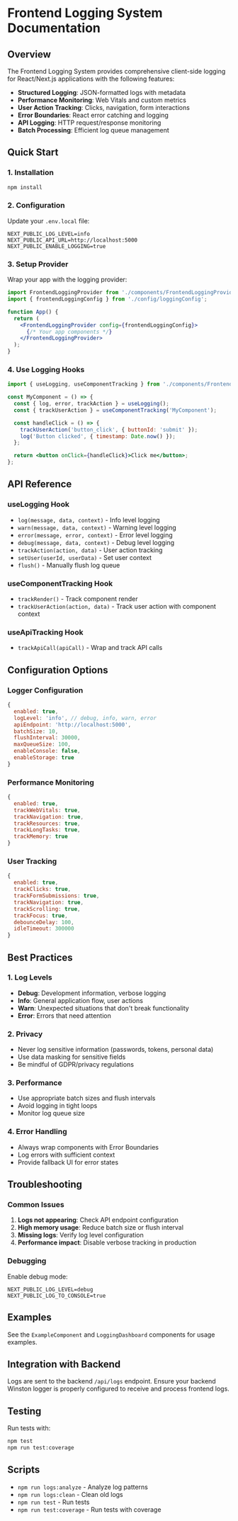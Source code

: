 # Frontend Logging System Documentation

## Overview

The Frontend Logging System provides comprehensive client-side logging for React/Next.js applications with the following features:

- **Structured Logging**: JSON-formatted logs with metadata
- **Performance Monitoring**: Web Vitals and custom metrics
- **User Action Tracking**: Clicks, navigation, form interactions
- **Error Boundaries**: React error catching and logging
- **API Logging**: HTTP request/response monitoring
- **Batch Processing**: Efficient log queue management

## Quick Start

### 1. Installation

```bash
npm install
```

### 2. Configuration

Update your `.env.local` file:

```env
NEXT_PUBLIC_LOG_LEVEL=info
NEXT_PUBLIC_API_URL=http://localhost:5000
NEXT_PUBLIC_ENABLE_LOGGING=true
```

### 3. Setup Provider

Wrap your app with the logging provider:

```jsx
import FrontendLoggingProvider from './components/FrontendLoggingProvider';
import { frontendLoggingConfig } from './config/loggingConfig';

function App() {
  return (
    <FrontendLoggingProvider config={frontendLoggingConfig}>
      {/* Your app components */}
    </FrontendLoggingProvider>
  );
}
```

### 4. Use Logging Hooks

```jsx
import { useLogging, useComponentTracking } from './components/FrontendLoggingProvider';

const MyComponent = () => {
  const { log, error, trackAction } = useLogging();
  const { trackUserAction } = useComponentTracking('MyComponent');

  const handleClick = () => {
    trackUserAction('button_click', { buttonId: 'submit' });
    log('Button clicked', { timestamp: Date.now() });
  };

  return <button onClick={handleClick}>Click me</button>;
};
```

## API Reference

### useLogging Hook

- `log(message, data, context)` - Info level logging
- `warn(message, data, context)` - Warning level logging
- `error(message, error, context)` - Error level logging
- `debug(message, data, context)` - Debug level logging
- `trackAction(action, data)` - User action tracking
- `setUser(userId, userData)` - Set user context
- `flush()` - Manually flush log queue

### useComponentTracking Hook

- `trackRender()` - Track component render
- `trackUserAction(action, data)` - Track user action with component context

### useApiTracking Hook

- `trackApiCall(apiCall)` - Wrap and track API calls

## Configuration Options

### Logger Configuration

```javascript
{
  enabled: true,
  logLevel: 'info', // debug, info, warn, error
  apiEndpoint: 'http://localhost:5000',
  batchSize: 10,
  flushInterval: 30000,
  maxQueueSize: 100,
  enableConsole: false,
  enableStorage: true
}
```

### Performance Monitoring

```javascript
{
  enabled: true,
  trackWebVitals: true,
  trackNavigation: true,
  trackResources: true,
  trackLongTasks: true,
  trackMemory: true
}
```

### User Tracking

```javascript
{
  enabled: true,
  trackClicks: true,
  trackFormSubmissions: true,
  trackNavigation: true,
  trackScrolling: true,
  trackFocus: true,
  debounceDelay: 100,
  idleTimeout: 300000
}
```

## Best Practices

### 1. Log Levels

- **Debug**: Development information, verbose logging
- **Info**: General application flow, user actions
- **Warn**: Unexpected situations that don't break functionality
- **Error**: Errors that need attention

### 2. Privacy

- Never log sensitive information (passwords, tokens, personal data)
- Use data masking for sensitive fields
- Be mindful of GDPR/privacy regulations

### 3. Performance

- Use appropriate batch sizes and flush intervals
- Avoid logging in tight loops
- Monitor log queue size

### 4. Error Handling

- Always wrap components with Error Boundaries
- Log errors with sufficient context
- Provide fallback UI for error states

## Troubleshooting

### Common Issues

1. **Logs not appearing**: Check API endpoint configuration
2. **High memory usage**: Reduce batch size or flush interval
3. **Missing logs**: Verify log level configuration
4. **Performance impact**: Disable verbose tracking in production

### Debugging

Enable debug mode:

```env
NEXT_PUBLIC_LOG_LEVEL=debug
NEXT_PUBLIC_LOG_TO_CONSOLE=true
```

## Examples

See the `ExampleComponent` and `LoggingDashboard` components for usage examples.

## Integration with Backend

Logs are sent to the backend `/api/logs` endpoint. Ensure your backend Winston logger is properly configured to receive and process frontend logs.

## Testing

Run tests with:

```bash
npm test
npm run test:coverage
```

## Scripts

- `npm run logs:analyze` - Analyze log patterns
- `npm run logs:clean` - Clean old logs
- `npm run test` - Run tests
- `npm run test:coverage` - Run tests with coverage
